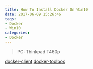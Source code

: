 ```yaml
---
title: How To Install Docker On Win10
date: 2017-06-09 15:26:46
tags:
- Docker
- Win10
categories:
- Docker
---
```


> PC: Thinkpad T460p

[docker-client](https://www.docker.com/docker-windows)
[docker-toolbox](https://www.docker.com/products/docker-toolbox)
